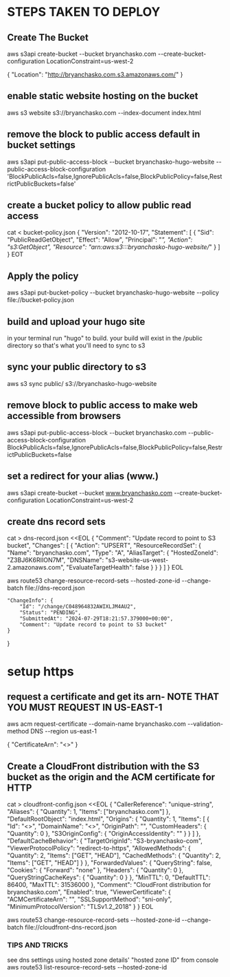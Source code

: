 # STEPS TAKEN TO DEPLOY

## Create The Bucket
aws s3api create-bucket --bucket bryanchasko.com --create-bucket-configuration LocationConstraint=us-west-2

{
    "Location": "http://bryanchasko.com.s3.amazonaws.com/"
}

## enable static website hosting on the bucket
aws s3 website s3://bryanchasko.com --index-document index.html

## remove the block to public access default in bucket settings
aws s3api put-public-access-block --bucket bryanchasko-hugo-website --public-access-block-configuration 'BlockPublicAcls=false,IgnorePublicAcls=false,BlockPublicPolicy=false,RestrictPublicBuckets=false'

## create a bucket policy to allow public read access
cat <<EOT > bucket-policy.json
{
  "Version": "2012-10-17",
  "Statement": [
    {
      "Sid": "PublicReadGetObject",
      "Effect": "Allow",
      "Principal": "*",
      "Action": "s3:GetObject",
      "Resource": "arn:aws:s3:::bryanchasko-hugo-website/*"
    }
  ]
}
EOT

## Apply the policy 
aws s3api put-bucket-policy --bucket bryanchasko-hugo-website --policy file://bucket-policy.json

## build and upload your hugo site
in your terminal run "hugo" to build. your build will exist in the /public directory so that's what you'll need to sync to s3

## sync your public directory to s3
aws s3 sync public/ s3://bryanchasko-hugo-website

## remove block to public access to make web accessible from browsers
aws s3api put-public-access-block --bucket bryanchasko.com --public-access-block-configuration BlockPublicAcls=false,IgnorePublicAcls=false,BlockPublicPolicy=false,RestrictPublicBuckets=false

## set a redirect for your alias (www.)
aws s3api create-bucket --bucket www.bryanchasko.com --create-bucket-configuration LocationConstraint=us-west-2

## create dns record sets

cat > dns-record.json <<EOL
{
  "Comment": "Update record to point to S3 bucket",
  "Changes": [
    {
      "Action": "UPSERT",
      "ResourceRecordSet": {
        "Name": "bryanchasko.com",
        "Type": "A",
        "AliasTarget": {
          "HostedZoneId": "Z3BJ6K6RIION7M",
          "DNSName": "s3-website-us-west-2.amazonaws.com",
          "EvaluateTargetHealth": false
        }
      }
    }
  ]
}
EOL

aws route53 change-resource-record-sets --hosted-zone-id <hosted zone id> --change-batch file://dns-record.json


    "ChangeInfo": {
        "Id": "/change/C048964832AWIXLJM4AU2",
        "Status": "PENDING",
        "SubmittedAt": "2024-07-29T18:21:57.379000+00:00",
        "Comment": "Update record to point to S3 bucket"
    }
}

# setup https
## request a certificate and get its arn- NOTE THAT YOU MUST REQUEST IN US-EAST-1
aws acm request-certificate --domain-name bryanchasko.com --validation-method DNS --region us-east-1

{
    "CertificateArn": "<>"
}

## Create a CloudFront distribution with the S3 bucket as the origin and the ACM certificate for HTTP

cat > cloudfront-config.json <<EOL
{
  "CallerReference": "unique-string",
  "Aliases": {
    "Quantity": 1,
    "Items": ["bryanchasko.com"]
  },
  "DefaultRootObject": "index.html",
  "Origins": {
    "Quantity": 1,
    "Items": [
      {
        "Id": "<>",
        "DomainName": "<>",
        "OriginPath": "",
        "CustomHeaders": {
          "Quantity": 0
        },
        "S3OriginConfig": {
          "OriginAccessIdentity": ""
        }
      }
    ]
  },
  "DefaultCacheBehavior": {
    "TargetOriginId": "S3-bryanchasko-com",
    "ViewerProtocolPolicy": "redirect-to-https",
    "AllowedMethods": {
      "Quantity": 2,
      "Items": ["GET", "HEAD"],
      "CachedMethods": {
        "Quantity": 2,
        "Items": ["GET", "HEAD"]
      }
    },
    "ForwardedValues": {
      "QueryString": false,
      "Cookies": {
        "Forward": "none"
      },
      "Headers": {
        "Quantity": 0
      },
      "QueryStringCacheKeys": {
        "Quantity": 0
      }
    },
    "MinTTL": 0,
    "DefaultTTL": 86400,
    "MaxTTL": 31536000
  },
  "Comment": "CloudFront distribution for bryanchasko.com",
  "Enabled": true,
  "ViewerCertificate": {
    "ACMCertificateArn": "<arn here>",
    "SSLSupportMethod": "sni-only",
    "MinimumProtocolVersion": "TLSv1.2_2018"
  }
}
EOL

aws route53 change-resource-record-sets --hosted-zone-id <hosted zone id> --change-batch file://cloudfront-dns-record.json


### TIPS AND TRICKS
see dns settings using hosted zone details' "hosted zone ID" from console
aws route53 list-resource-record-sets --hosted-zone-id <hosted zone id>